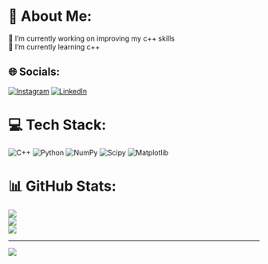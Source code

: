# 💫 About Me:
🔭 I’m currently working on improving my c++ skills<br>🌱 I’m currently learning c++<br>


## 🌐 Socials:
[![Instagram](https://img.shields.io/badge/Instagram-%23E4405F.svg?logo=Instagram&logoColor=white)](https://instagram.com/foersterd97) [![LinkedIn](https://img.shields.io/badge/LinkedIn-%230077B5.svg?logo=linkedin&logoColor=white)](https://linkedin.com/in/dominic-förster-4a7a44310) 

# 💻 Tech Stack:
![C++](https://img.shields.io/badge/c++-%2300599C.svg?style=flat&logo=c%2B%2B&logoColor=white) ![Python](https://img.shields.io/badge/python-3670A0?style=flat&logo=python&logoColor=ffdd54) ![NumPy](https://img.shields.io/badge/numpy-%23013243.svg?style=flat&logo=numpy&logoColor=white) ![Scipy](https://img.shields.io/badge/SciPy-%230C55A5.svg?style=flat&logo=scipy&logoColor=%white) ![Matplotlib](https://img.shields.io/badge/Matplotlib-%23ffffff.svg?style=flat&logo=Matplotlib&logoColor=black)
# 📊 GitHub Stats:
![](https://github-readme-stats.vercel.app/api?username=quooky&theme=ocean_dark&hide_border=false&include_all_commits=false&count_private=true)<br/>
![](https://github-readme-streak-stats.herokuapp.com/?user=quooky&theme=ocean_dark&hide_border=false)<br/>
![](https://github-readme-stats.vercel.app/api/top-langs/?username=quooky&theme=ocean_dark&hide_border=false&include_all_commits=false&count_private=true&layout=compact)

---
[![](https://visitcount.itsvg.in/api?id=quooky&icon=0&color=0)](https://visitcount.itsvg.in)

<!-- Proudly created with GPRM ( https://gprm.itsvg.in ) -->
